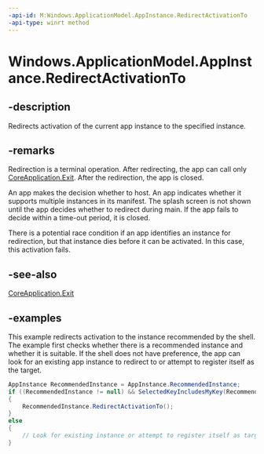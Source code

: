 ```yaml
---
-api-id: M:Windows.ApplicationModel.AppInstance.RedirectActivationTo
-api-type: winrt method
---
```


<!-- Method syntax.
public void AppInstance.RedirectActivationTo()
-->

# Windows.ApplicationModel.AppInstance.RedirectActivationTo

## -description
Redirects activation of the current app instance to the specified instance. 

## -remarks
Redirection is a terminal operation.
After redirecting, the app can call only [CoreApplication.Exit](coreapplication_exit_1158854104.md). 
After the redirection, the app is closed. 

An app makes the decision whether to host. 
An app indicates whether it supports multiple instances in its manifest.
The splash screen is not shown until the app decides whether to redirect during main. 
If the app fails to decide within a time-out period, it is closed.

There is a potential race condition if an app identifies an instance for redirection, but that instance dies before it can be activated. 
In this case, this activation fails. 

## -see-also
[CoreApplication.Exit](coreapplication_exit_1158854104.md)

## -examples
This example redirects activation to the instance recommended by the shell.
The example first checks whether there is a recommended instance and whether it is suitable. 
If the shell does not have preference, the app can look for an existing app instance to redirect to or attempt to register itself as the target.

```csharp
AppInstance RecommendedInstance = AppInstance.RecommendedInstance;
if ((RecommendedInstance != null) && SelectedKeyIncludesMyKey(RecommendedInstance.Key))
{
    RecommendedInstance.RedirectActivationTo();
}
else
{
    // Look for existing instance or attempt to register itself as target.
}
```
